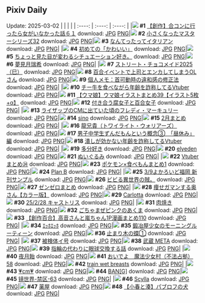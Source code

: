 ## Pixiv Daily
Update: 2025-03-02
|      |      |      |
| :----: | :----: | :----: |
|![](https://pixiv.microyu.workers.dev/c/240x480/img-master/img/2025/02/28/00/00/11/127696447_p0_master1200.jpg) **#1** [【創作】合コンに行ったら女がいなかった話６１](https://www.pixiv.net/artworks/127696447) download: [JPG](https://pixiv.microyu.workers.dev/img-original/img/2025/02/28/00/00/11/127696447_p0.jpg) [PNG](https://pixiv.microyu.workers.dev/img-original/img/2025/02/28/00/00/11/127696447_p0.png)|![](https://pixiv.microyu.workers.dev/c/240x480/img-master/img/2025/02/28/18/23/29/127717399_p0_master1200.jpg) **#2** [小さくなったマスターシリーズ32](https://www.pixiv.net/artworks/127717399) download: [JPG](https://pixiv.microyu.workers.dev/img-original/img/2025/02/28/18/23/29/127717399_p0.jpg) [PNG](https://pixiv.microyu.workers.dev/img-original/img/2025/02/28/18/23/29/127717399_p0.png)|![](https://pixiv.microyu.workers.dev/c/240x480/img-master/img/2025/02/28/07/30/01/127704935_p0_master1200.jpg) **#3** [なんてったってイタリアン](https://www.pixiv.net/artworks/127704935) download: [JPG](https://pixiv.microyu.workers.dev/img-original/img/2025/02/28/07/30/01/127704935_p0.jpg) [PNG](https://pixiv.microyu.workers.dev/img-original/img/2025/02/28/07/30/01/127704935_p0.png)|
|![](https://pixiv.microyu.workers.dev/c/240x480/img-master/img/2025/02/28/20/50/57/127722463_p0_master1200.jpg) **#4** [初めての「かわいい」](https://www.pixiv.net/artworks/127722463) download: [JPG](https://pixiv.microyu.workers.dev/img-original/img/2025/02/28/20/50/57/127722463_p0.jpg) [PNG](https://pixiv.microyu.workers.dev/img-original/img/2025/02/28/20/50/57/127722463_p0.png)|![](https://pixiv.microyu.workers.dev/c/240x480/img-master/img/2025/02/28/03/01/26/127701539_p0_master1200.jpg) **#5** [ちょっと見た目が変わるシチュエーション好き。](https://www.pixiv.net/artworks/127701539) download: [JPG](https://pixiv.microyu.workers.dev/img-original/img/2025/02/28/03/01/26/127701539_p0.jpg) [PNG](https://pixiv.microyu.workers.dev/img-original/img/2025/02/28/03/01/26/127701539_p0.png)|![](https://pixiv.microyu.workers.dev/c/240x480/img-master/img/2025/02/28/02/48/27/127701326_p0_master1200.jpg) **#6** [夢見月瑞希](https://www.pixiv.net/artworks/127701326) download: [JPG](https://pixiv.microyu.workers.dev/img-original/img/2025/02/28/02/48/27/127701326_p0.jpg) [PNG](https://pixiv.microyu.workers.dev/img-original/img/2025/02/28/02/48/27/127701326_p0.png)|
|![](https://pixiv.microyu.workers.dev/c/240x480/img-master/img/2025/02/28/15/38/39/127713223_p0_master1200.jpg) **#7** [ストリート・チョコメイド2025（巳）](https://www.pixiv.net/artworks/127713223) download: [JPG](https://pixiv.microyu.workers.dev/img-original/img/2025/02/28/15/38/39/127713223_p0.jpg) [PNG](https://pixiv.microyu.workers.dev/img-original/img/2025/02/28/15/38/39/127713223_p0.png)|![](https://pixiv.microyu.workers.dev/c/240x480/img-master/img/2025/03/01/01/11/24/127733448_p0_master1200.jpg) **#8** [百合イベントで上司とエンカしてしまうOLさん](https://www.pixiv.net/artworks/127733448) download: [JPG](https://pixiv.microyu.workers.dev/img-original/img/2025/03/01/01/11/24/127733448_p0.jpg) [PNG](https://pixiv.microyu.workers.dev/img-original/img/2025/03/01/01/11/24/127733448_p0.png)|![](https://pixiv.microyu.workers.dev/c/240x480/img-master/img/2025/03/01/06/00/05/127737942_p0_master1200.jpg) **#9** [個人メモ：首可動時の違和感の修正法](https://www.pixiv.net/artworks/127737942) download: [JPG](https://pixiv.microyu.workers.dev/img-original/img/2025/03/01/06/00/05/127737942_p0.jpg) [PNG](https://pixiv.microyu.workers.dev/img-original/img/2025/03/01/06/00/05/127737942_p0.png)|
|![](https://pixiv.microyu.workers.dev/c/240x480/img-master/img/2025/02/28/21/15/30/127723557_p0_master1200.jpg) **#10** [チー牛を食べながら年齢を詐称してるVtuber](https://www.pixiv.net/artworks/127723557) download: [JPG](https://pixiv.microyu.workers.dev/img-original/img/2025/02/28/21/15/30/127723557_p0.jpg) [PNG](https://pixiv.microyu.workers.dev/img-original/img/2025/02/28/21/15/30/127723557_p0.png)|![](https://pixiv.microyu.workers.dev/c/240x480/img-master/img/2025/02/28/00/01/28/127696720_p0_master1200.jpg) **#11** [【ウマ娘】ウマ娘イラストまとめ39【イラスト5枚+α】](https://www.pixiv.net/artworks/127696720) download: [JPG](https://pixiv.microyu.workers.dev/img-original/img/2025/02/28/00/01/28/127696720_p0.jpg) [PNG](https://pixiv.microyu.workers.dev/img-original/img/2025/02/28/00/01/28/127696720_p0.png)|![](https://pixiv.microyu.workers.dev/c/240x480/img-master/img/2025/03/01/20/04/36/127757445_p0_master1200.jpg) **#12** [付き合う腐女子と百合女子](https://www.pixiv.net/artworks/127757445) download: [JPG](https://pixiv.microyu.workers.dev/img-original/img/2025/03/01/20/04/36/127757445_p0.jpg) [PNG](https://pixiv.microyu.workers.dev/img-original/img/2025/03/01/20/04/36/127757445_p0.png)|
|![](https://pixiv.microyu.workers.dev/c/240x480/img-master/img/2025/02/28/00/32/25/127698104_p0_master1200.jpg) **#13** [ライザップのCMに出ていた頃のフレディ・マーキュリー](https://www.pixiv.net/artworks/127698104) download: [JPG](https://pixiv.microyu.workers.dev/img-original/img/2025/02/28/00/32/25/127698104_p0.jpg) [PNG](https://pixiv.microyu.workers.dev/img-original/img/2025/02/28/00/32/25/127698104_p0.png)|![](https://pixiv.microyu.workers.dev/c/240x480/img-master/img/2025/02/28/00/13/24/127697410_p0_master1200.jpg) **#14** [sino](https://www.pixiv.net/artworks/127697410) download: [JPG](https://pixiv.microyu.workers.dev/img-original/img/2025/02/28/00/13/24/127697410_p0.jpg) [PNG](https://pixiv.microyu.workers.dev/img-original/img/2025/02/28/00/13/24/127697410_p0.png)|![](https://pixiv.microyu.workers.dev/c/240x480/img-master/img/2025/02/28/20/31/47/127721833_p0_master1200.jpg) **#15** [2月まとめ](https://www.pixiv.net/artworks/127721833) download: [JPG](https://pixiv.microyu.workers.dev/img-original/img/2025/02/28/20/31/47/127721833_p0.jpg) [PNG](https://pixiv.microyu.workers.dev/img-original/img/2025/02/28/20/31/47/127721833_p0.png)|
|![](https://pixiv.microyu.workers.dev/c/240x480/img-master/img/2025/03/01/00/01/04/127730393_p0_master1200.jpg) **#16** [龍兄貴（トワイライト・ウォリアーズ）](https://www.pixiv.net/artworks/127730393) download: [JPG](https://pixiv.microyu.workers.dev/img-original/img/2025/03/01/00/01/04/127730393_p0.jpg) [PNG](https://pixiv.microyu.workers.dev/img-original/img/2025/03/01/00/01/04/127730393_p0.png)|![](https://pixiv.microyu.workers.dev/c/240x480/img-master/img/2025/02/28/18/07/58/127716959_p0_master1200.jpg) **#17** [男子中学生ずんだもんという概念③　「昼休み」編](https://www.pixiv.net/artworks/127716959) download: [JPG](https://pixiv.microyu.workers.dev/img-original/img/2025/02/28/18/07/58/127716959_p0.jpg) [PNG](https://pixiv.microyu.workers.dev/img-original/img/2025/02/28/18/07/58/127716959_p0.png)|![](https://pixiv.microyu.workers.dev/c/240x480/img-master/img/2025/03/01/21/05/25/127759763_p0_master1200.jpg) **#18** [潰しが効かない年齢を詐称してるVtuber](https://www.pixiv.net/artworks/127759763) download: [JPG](https://pixiv.microyu.workers.dev/img-original/img/2025/03/01/21/05/25/127759763_p0.jpg) [PNG](https://pixiv.microyu.workers.dev/img-original/img/2025/03/01/21/05/25/127759763_p0.png)|
|![](https://pixiv.microyu.workers.dev/c/240x480/img-master/img/2025/02/28/00/49/01/127698623_p0_master1200.jpg) **#19** [多分好き](https://www.pixiv.net/artworks/127698623) download: [JPG](https://pixiv.microyu.workers.dev/img-original/img/2025/02/28/00/49/01/127698623_p0.jpg) [PNG](https://pixiv.microyu.workers.dev/img-original/img/2025/02/28/00/49/01/127698623_p0.png)|![](https://pixiv.microyu.workers.dev/c/240x480/img-master/img/2025/02/28/01/23/14/127699566_p0_master1200.jpg) **#20** [elyeden](https://www.pixiv.net/artworks/127699566) download: [JPG](https://pixiv.microyu.workers.dev/img-original/img/2025/02/28/01/23/14/127699566_p0.jpg) [PNG](https://pixiv.microyu.workers.dev/img-original/img/2025/02/28/01/23/14/127699566_p0.png)|![](https://pixiv.microyu.workers.dev/c/240x480/img-master/img/2025/02/28/18/05/12/127716884_p0_master1200.jpg) **#21** [ぬいぐるみ](https://www.pixiv.net/artworks/127716884) download: [JPG](https://pixiv.microyu.workers.dev/img-original/img/2025/02/28/18/05/12/127716884_p0.jpg) [PNG](https://pixiv.microyu.workers.dev/img-original/img/2025/02/28/18/05/12/127716884_p0.png)|
|![](https://pixiv.microyu.workers.dev/c/240x480/img-master/img/2025/03/01/00/08/29/127731061_p0_master1200.jpg) **#22** [Vtuberまとめ㉔](https://www.pixiv.net/artworks/127731061) download: [JPG](https://pixiv.microyu.workers.dev/img-original/img/2025/03/01/00/08/29/127731061_p0.jpg) [PNG](https://pixiv.microyu.workers.dev/img-original/img/2025/03/01/00/08/29/127731061_p0.png)|![](https://pixiv.microyu.workers.dev/c/240x480/img-master/img/2025/02/28/20/47/32/127722363_p0_master1200.jpg) **#23** [ポケモン×食べもんまとめ1](https://www.pixiv.net/artworks/127722363) download: [JPG](https://pixiv.microyu.workers.dev/img-original/img/2025/02/28/20/47/32/127722363_p0.jpg) [PNG](https://pixiv.microyu.workers.dev/img-original/img/2025/02/28/20/47/32/127722363_p0.png)|![](https://pixiv.microyu.workers.dev/c/240x480/img-master/img/2025/02/28/05/14/14/127703111_p0_master1200.jpg) **#24** [Plan B](https://www.pixiv.net/artworks/127703111) download: [JPG](https://pixiv.microyu.workers.dev/img-original/img/2025/02/28/05/14/14/127703111_p0.jpg) [PNG](https://pixiv.microyu.workers.dev/img-original/img/2025/02/28/05/14/14/127703111_p0.png)|
|![](https://pixiv.microyu.workers.dev/c/240x480/img-master/img/2025/02/28/18/12/07/127717085_p0_master1200.jpg) **#25** [3/9よかろいど福岡 新刊サンプル](https://www.pixiv.net/artworks/127717085) download: [JPG](https://pixiv.microyu.workers.dev/img-original/img/2025/02/28/18/12/07/127717085_p0.jpg) [PNG](https://pixiv.microyu.workers.dev/img-original/img/2025/02/28/18/12/07/127717085_p0.png)|![](https://pixiv.microyu.workers.dev/c/240x480/img-master/img/2025/03/01/00/35/27/127732297_p0_master1200.jpg) **#26** [ビビる異世界の賊。](https://www.pixiv.net/artworks/127732297) download: [JPG](https://pixiv.microyu.workers.dev/img-original/img/2025/03/01/00/35/27/127732297_p0.jpg) [PNG](https://pixiv.microyu.workers.dev/img-original/img/2025/03/01/00/35/27/127732297_p0.png)|![](https://pixiv.microyu.workers.dev/c/240x480/img-master/img/2025/03/01/00/32/28/127732186_p0_master1200.jpg) **#27** [ゼンゼロまとめ](https://www.pixiv.net/artworks/127732186) download: [JPG](https://pixiv.microyu.workers.dev/img-original/img/2025/03/01/00/32/28/127732186_p0.jpg) [PNG](https://pixiv.microyu.workers.dev/img-original/img/2025/03/01/00/32/28/127732186_p0.png)|
|![](https://pixiv.microyu.workers.dev/c/240x480/img-master/img/2025/02/28/00/03/59/127696939_p0_master1200.jpg) **#28** [痩せガマンする奥さん【カラー版】](https://www.pixiv.net/artworks/127696939) download: [JPG](https://pixiv.microyu.workers.dev/img-original/img/2025/02/28/00/03/59/127696939_p0.jpg) [PNG](https://pixiv.microyu.workers.dev/img-original/img/2025/02/28/00/03/59/127696939_p0.png)|![](https://pixiv.microyu.workers.dev/c/240x480/img-master/img/2025/02/28/02/15/57/127700730_p0_master1200.jpg) **#29** [Carlotta](https://www.pixiv.net/artworks/127700730) download: [JPG](https://pixiv.microyu.workers.dev/img-original/img/2025/02/28/02/15/57/127700730_p0.jpg) [PNG](https://pixiv.microyu.workers.dev/img-original/img/2025/02/28/02/15/57/127700730_p0.png)|![](https://pixiv.microyu.workers.dev/c/240x480/img-master/img/2025/02/28/13/20/52/127710666_p0_master1200.jpg) **#30** [25/2/28 キャストリス](https://www.pixiv.net/artworks/127710666) download: [JPG](https://pixiv.microyu.workers.dev/img-original/img/2025/02/28/13/20/52/127710666_p0.jpg) [PNG](https://pixiv.microyu.workers.dev/img-original/img/2025/02/28/13/20/52/127710666_p0.png)|
|![](https://pixiv.microyu.workers.dev/c/240x480/img-master/img/2025/02/28/03/13/36/127701712_p0_master1200.jpg) **#31** [肉焼き](https://www.pixiv.net/artworks/127701712) download: [JPG](https://pixiv.microyu.workers.dev/img-original/img/2025/02/28/03/13/36/127701712_p0.jpg) [PNG](https://pixiv.microyu.workers.dev/img-original/img/2025/02/28/03/13/36/127701712_p0.png)|![](https://pixiv.microyu.workers.dev/c/240x480/img-master/img/2025/02/28/19/00/48/127718598_p0_master1200.jpg) **#32** [ごちゃまぜピンクのあくま](https://www.pixiv.net/artworks/127718598) download: [JPG](https://pixiv.microyu.workers.dev/img-original/img/2025/02/28/19/00/48/127718598_p0.jpg) [PNG](https://pixiv.microyu.workers.dev/img-original/img/2025/02/28/19/00/48/127718598_p0.png)|![](https://pixiv.microyu.workers.dev/c/240x480/img-master/img/2025/03/01/00/05/31/127730847_p0_master1200.jpg) **#33** [【創作百合】高音さんと嵐ちゃん1P漫画まとめ110](https://www.pixiv.net/artworks/127730847) download: [JPG](https://pixiv.microyu.workers.dev/img-original/img/2025/03/01/00/05/31/127730847_p0.jpg) [PNG](https://pixiv.microyu.workers.dev/img-original/img/2025/03/01/00/05/31/127730847_p0.png)|
|![](https://pixiv.microyu.workers.dev/c/240x480/img-master/img/2025/02/28/00/46/25/127698547_p0_master1200.jpg) **#34** [ｴｯﾎｴｯﾎ](https://www.pixiv.net/artworks/127698547) download: [JPG](https://pixiv.microyu.workers.dev/img-original/img/2025/02/28/00/46/25/127698547_p0.jpg) [PNG](https://pixiv.microyu.workers.dev/img-original/img/2025/02/28/00/46/25/127698547_p0.png)|![](https://pixiv.microyu.workers.dev/c/240x480/img-master/img/2025/02/28/12/15/39/127709518_p0_master1200.jpg) **#35** [鍛冶屋少女のモーニングルーティーン](https://www.pixiv.net/artworks/127709518) download: [JPG](https://pixiv.microyu.workers.dev/img-original/img/2025/02/28/12/15/39/127709518_p0.jpg) [PNG](https://pixiv.microyu.workers.dev/img-original/img/2025/02/28/12/15/39/127709518_p0.png)|![](https://pixiv.microyu.workers.dev/c/240x480/img-master/img/2025/02/28/17/09/11/127715232_p0_master1200.jpg) **#36** [止まり木の蝶①](https://www.pixiv.net/artworks/127715232) download: [JPG](https://pixiv.microyu.workers.dev/img-original/img/2025/02/28/17/09/11/127715232_p0.jpg) [PNG](https://pixiv.microyu.workers.dev/img-original/img/2025/02/28/17/09/11/127715232_p0.png)|
|![](https://pixiv.microyu.workers.dev/c/240x480/img-master/img/2025/02/28/07/15/01/127704730_p0_master1200.jpg) **#37** [被検体イ号](https://www.pixiv.net/artworks/127704730) download: [JPG](https://pixiv.microyu.workers.dev/img-original/img/2025/02/28/07/15/01/127704730_p0.jpg) [PNG](https://pixiv.microyu.workers.dev/img-original/img/2025/02/28/07/15/01/127704730_p0.png)|![](https://pixiv.microyu.workers.dev/c/240x480/img-master/img/2025/03/01/00/16/45/127731485_p0_master1200.jpg) **#38** [武蔵 META](https://www.pixiv.net/artworks/127731485) download: [JPG](https://pixiv.microyu.workers.dev/img-original/img/2025/03/01/00/16/45/127731485_p0.jpg) [PNG](https://pixiv.microyu.workers.dev/img-original/img/2025/03/01/00/16/45/127731485_p0.png)|![](https://pixiv.microyu.workers.dev/c/240x480/img-master/img/2025/03/01/00/01/35/127730496_p0_master1200.jpg) **#39** [指輪の代わりに眼球交換する話](https://www.pixiv.net/artworks/127730496) download: [JPG](https://pixiv.microyu.workers.dev/img-original/img/2025/03/01/00/01/35/127730496_p0.jpg) [PNG](https://pixiv.microyu.workers.dev/img-original/img/2025/03/01/00/01/35/127730496_p0.png)|
|![](https://pixiv.microyu.workers.dev/c/240x480/img-master/img/2025/02/28/10/58/30/127708026_p0_master1200.jpg) **#40** [夜月飴](https://www.pixiv.net/artworks/127708026) download: [JPG](https://pixiv.microyu.workers.dev/img-original/img/2025/02/28/10/58/30/127708026_p0.jpg) [PNG](https://pixiv.microyu.workers.dev/img-original/img/2025/02/28/10/58/30/127708026_p0.png)|![](https://pixiv.microyu.workers.dev/c/240x480/img-master/img/2025/03/01/11/35/24/127743712_p0_master1200.jpg) **#41** [おいでよ　魔法少女村（不法占拠）58](https://www.pixiv.net/artworks/127743712) download: [JPG](https://pixiv.microyu.workers.dev/img-original/img/2025/03/01/11/35/24/127743712_p0.jpg) [PNG](https://pixiv.microyu.workers.dev/img-original/img/2025/03/01/11/35/24/127743712_p0.png)|![](https://pixiv.microyu.workers.dev/c/240x480/img-master/img/2025/02/28/11/25/14/127708478_p0_master1200.jpg) **#42** [train wet breasts](https://www.pixiv.net/artworks/127708478) download: [JPG](https://pixiv.microyu.workers.dev/img-original/img/2025/02/28/11/25/14/127708478_p0.jpg) [PNG](https://pixiv.microyu.workers.dev/img-original/img/2025/02/28/11/25/14/127708478_p0.png)|
|![](https://pixiv.microyu.workers.dev/c/240x480/img-master/img/2025/02/28/20/59/16/127722749_p0_master1200.jpg) **#43** [💗cm💗](https://www.pixiv.net/artworks/127722749) download: [JPG](https://pixiv.microyu.workers.dev/img-original/img/2025/02/28/20/59/16/127722749_p0.jpg) [PNG](https://pixiv.microyu.workers.dev/img-original/img/2025/02/28/20/59/16/127722749_p0.png)|![](https://pixiv.microyu.workers.dev/c/240x480/img-master/img/2025/02/28/00/01/06/127696668_p0_master1200.jpg) **#44** [BAN[G]](https://www.pixiv.net/artworks/127696668) download: [JPG](https://pixiv.microyu.workers.dev/img-original/img/2025/02/28/00/01/06/127696668_p0.jpg) [PNG](https://pixiv.microyu.workers.dev/img-original/img/2025/02/28/00/01/06/127696668_p0.png)|![](https://pixiv.microyu.workers.dev/c/240x480/img-master/img/2025/03/01/00/00/01/127730143_p0_master1200.jpg) **#45** [镜世界-禁区-63](https://www.pixiv.net/artworks/127730143) download: [JPG](https://pixiv.microyu.workers.dev/img-original/img/2025/03/01/00/00/01/127730143_p0.jpg) [PNG](https://pixiv.microyu.workers.dev/img-original/img/2025/03/01/00/00/01/127730143_p0.png)|
|![](https://pixiv.microyu.workers.dev/c/240x480/img-master/img/2025/02/28/12/30/43/127709795_p0_master1200.jpg) **#46** [Scylla](https://www.pixiv.net/artworks/127709795) download: [JPG](https://pixiv.microyu.workers.dev/img-original/img/2025/02/28/12/30/43/127709795_p0.jpg) [PNG](https://pixiv.microyu.workers.dev/img-original/img/2025/02/28/12/30/43/127709795_p0.png)|![](https://pixiv.microyu.workers.dev/c/240x480/img-master/img/2025/03/02/03/00/38/127748042_p0_master1200.jpg) **#47** [薬屋](https://www.pixiv.net/artworks/127748042) download: [JPG](https://pixiv.microyu.workers.dev/img-original/img/2025/03/02/03/00/38/127748042_p0.jpg) [PNG](https://pixiv.microyu.workers.dev/img-original/img/2025/03/02/03/00/38/127748042_p0.png)|![](https://pixiv.microyu.workers.dev/c/240x480/img-master/img/2025/02/28/22/13/43/127725851_p0_master1200.jpg) **#48** [【小春と湊】パブロフの犬](https://www.pixiv.net/artworks/127725851) download: [JPG](https://pixiv.microyu.workers.dev/img-original/img/2025/02/28/22/13/43/127725851_p0.jpg) [PNG](https://pixiv.microyu.workers.dev/img-original/img/2025/02/28/22/13/43/127725851_p0.png)|
